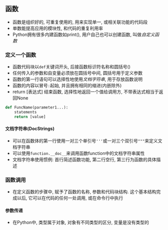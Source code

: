 ## 函数
- 函数是组织好的, 可重复使用的, 用来实现单一, 或相关联功能的代码段
- 单数能提高应用的模块性, 和代码的重复利用率
- Python拥有很多内建函数如print(), 用户自己也可以创建函数, 叫做*自定义函数*

### 定义一个函数
- 函数代码块以`def`关键词开头, 后接函数标识符名称和圆括号()
- 任何传入的参数和自变量必须放在圆括号中间, 圆括号用于定义参数
- 函数的第一行语句可以选择性地使用*文档字符串*, 用于存放函数说明
- 函数的内容以冒号`:`起始, 并且拥有相同的缩进(内嵌除外)
- return \[表达式] 结束函数, 选择性地返回一个值给调用方, 不带表达式相当于返回None
```python
def FuncName(parameter1...):
	statements
	return [value]
```

#### 文档字符串(DocStrings)
- 可以在函数体的第一行使用一对三个单引号`'''`或一对三个双引号`"""`来定义文档字符串
- 可以使用`function.__doc__`来调用函数function中的文档字符串属性
- 文档字符串使用惯例: 首行简述函数功能, 第二行空行, 第三行为函数的具体描述

### 函数调用
- 在定义函数的步骤中, 赋予了函数的名称, 参数和代码块结构. 这个基本结构完成以后, 它可以在代码的任何一处调用, 或在命令行中执行
#### 参数传递
- 在Python中, 类型属于对象, 对象有不同类型的区分, 变量是没有类型的